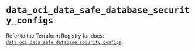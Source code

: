 # `data_oci_data_safe_database_security_configs`

Refer to the Terraform Registry for docs: [`data_oci_data_safe_database_security_configs`](https://registry.terraform.io/providers/oracle/oci/6.18.0/docs/data-sources/data_safe_database_security_configs).
